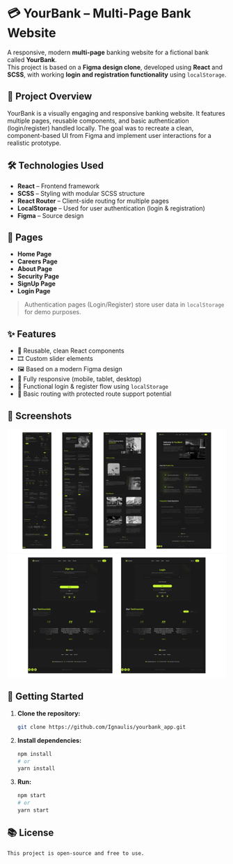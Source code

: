 # 💳 YourBank – Multi-Page Bank Website

A responsive, modern **multi-page** banking website for a fictional bank called **YourBank**.  
This project is based on a **Figma design clone**, developed using **React** and **SCSS**, with working **login and registration functionality** using `localStorage`.

## 🎯 Project Overview

YourBank is a visually engaging and responsive banking website. It features multiple pages, reusable components, and basic authentication (login/register) handled locally. The goal was to recreate a clean, component-based UI from Figma and implement user interactions for a realistic prototype.

## 🛠️ Technologies Used

- **React** – Frontend framework
- **SCSS** – Styling with modular SCSS structure
- **React Router** – Client-side routing for multiple pages
- **LocalStorage** – Used for user authentication (login & registration)
- **Figma** – Source design

## 📄 Pages

- **Home Page**
- **Careers Page**
- **About Page**
- **Security Page**
- **SignUp Page**
- **Login Page**

> Authentication pages (Login/Register) store user data in `localStorage` for demo purposes.

## ✨ Features

- 🔁 Reusable, clean React components
- 🎞️ Custom slider elements
- 🖼️ Based on a modern Figma design
- 📱 Fully responsive (mobile, tablet, desktop)
- 👥 Functional login & register flow using `localStorage`
- 🔐 Basic routing with protected route support potential

## 📸 Screenshots

![App Preview1](src/assets/photo2.png)
![App Preview2](src/assets/photo1.png)

## 🚀 Getting Started

1.  **Clone the repository:**
    ```bash
    git clone https://github.com/Ignaulis/yourbank_app.git
    ```
2.  **Install dependencies:**
    ```bash
    npm install
    # or
    yarn install
    ```
3.  **Run:**
    ```bash
    npm start
    # or
    yarn start
    ```

## 📚 License

```text
This project is open-source and free to use.
